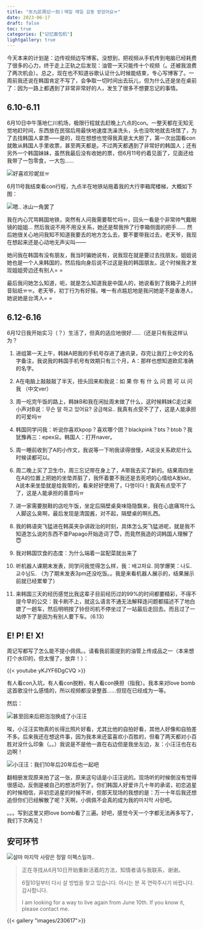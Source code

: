 ```yaml
---
title: "东九区周记一则丨매일 매일 감동 받았어요ㅠ"
date: 2023-06-17
draft: false
toc: true
categories: ["记忆面包机"]
lightgallery: true
---
```


今天本来的计划是：边传视频边写博客。没想到，把视频从手机传到电脑已经耗费了很多的心力，终于走上正轨之后发现：油管一天只能传十个视频（。还被我浪费了两次机会）。总之，现在也不知道谷歌认证什么时候能结束，专心写博客了。一周前我还说在韩国肯定不写了，会争取一切时间出去玩儿，但为什么还是坐在桌前了：因为一路上都遇到了非常非常好的人，发生了很多不想要忘记的事情。

## 6.10-6.11

6月10日中午落地仁川机场，极限行程就去赶晚上六点的con。一整天都在无知无觉地赶时间，东西放在民宿后用最快地速度洗澡洗头，头也没吹地就去场馆了，为了去找韩国人拿票——是的，现在想想也觉得我真是太大胆了，第一次出国看con就敢从韩国人手里收票，甚至两天都是。不过两天都遇到了非常好的韩国人；还有另外一个韩国妹妹，虽然我最后没有收她的票，但6月11号约着见面了，见面还给我带了一包零食，一大包……

![好喜欢珍妮丝ㅠ](images/0611snack.JPG " ")

6月11号我结束看con行程，九点半在地铁站拖着我的大行李箱爬楼梯，大概如下图：

![嗯.. 冰山一角罢了](images/0611.PNG " ")

我在内心咒骂韩国地铁，突然有人问我需要帮忙吗ㅠ，回头一看是个非常帅气戴眼镜的姐姐… 然后我说不用不用没关系，她还是帮我拎了行李箱侧面的把手…… 然后她很关心地问我知不知道我要去的地方怎么去，要不要带我过去，老天爷，我现在想起来还是心动地无声尖叫——

她问我在韩国有没有朋友，我当时骗她说有，说我现在就是要过去找朋友。姐姐说她也是一个人来韩国的，然后指向身后说不过这是我的韩国朋友。这个时候我才发现姐姐旁边还有别人= =

最后我问她怎么知道，呃，就是怎么知道我是中国人的，她说看到了我箱子上的拼音贴纸ㅠㅠ。老天爷，初丁行为有好报。唯一有点尴尬地是我问她是不是香港人，她说她是台湾人= =

## 6.12-6.16

6月12日我开始实习（？）生活了，但真的适应地很好……（还是只有我这样认为？

1. 进组第一天上午，韩妹A把我的手机号存进了通讯录，存完让我打上中文的名字备注，我说我的韩国手机号有效期只有三个月，A：那样也想知道欧尼准确的名字。

2. A在电脑上敲敲敲了半天，扭头回来和我说：如 果 你 有 什 么 问 题 可 以 问 我 （中文ver）

3. 周一吃完午饭的路上，韩妹B和我在闲扯周末做了什么，这时候韩妹C走过来小声对B说：무슨 말 하고 있어요? 궁금해요.. 我真有点受不了了，这是人能承担的可爱吗ㅠ

4. 韩国同学问我：听说你喜欢kpop？喜欢哪个团？blackpink？bts？btob？我犹豫再三：epex요。韩国人：打开naver。

5. 周一睡前收到了A的小作文，我说等一下哟我读得很慢，A说没关系欧尼什么时候读都可以。

6. 周二晚上买了卫生巾，周三忘记带在身上了，A带我去买了新的。结果周四坐在A的位置上把她的坐垫弄脏了，我怀着要不我还是去死吧的心情给A发kkt，A说本来坐垫就是给我带的，看来好好使用了，다행이다！我真有点受不了了，这是人能承担的善意吗ㅠ

7. 进一家需要脱鞋的店吃午饭，坐定后隔壁桌臭味隐隐飘来，我在心底痛骂什么人脚这么臭啊，最后发现是清国酱，对不起，隔壁桌的啊扎西。

8. 我的韩语突飞猛进在韩英夹杂讲政治的时刻，具体怎么突飞猛进呢，就是我不知道怎么说的东西不查Papago开始造词了😇，而竟然我造的词韩国人理解了😇

9. 我对韩国饮食的态度：为什么端着一盆配菜就出来了

10. 听机器人课期末发表，同学问我觉得怎么样，我：배고파요. 同学爆笑：나도. 교수님도. （为了期末发表3pm还没吃饭。。我是来看机器人展示的，结果展示前就已经累晕了）

11. 来韩国三天的经历感觉比我这辈子目前经历过的99%的时间都要精彩，不得不提今早的公交：我卡刷不上，就这么语言不通无法解释连问题都描述不了地白嫖了一趟车，然后明明按了铃但司机不停坐过了一站最后走回去。而且过了一站停下了是因为有别人要下车。（6.13）

## E! P! E! X!

周记写都写了怎么能不提小佩佩。。请看我前面提到的油管上传成品之一（本来想打个水印的，但太慢了，放弃！）：

{{< youtube yKJYF6DgCVQ >}}

有人看con入坑，有人看con脱粉，有人看con换担（指我）。我本来对love bomb这首歌没什么感情的，所以视频都没录整首……但现在已经成为一等。

然后：

![甚至回来后把泡泡换成了小汪汪](images/yw1.png " ")

唉，小汪汪实物真的长得比照片好看，尤其比他的自拍好看，其他人好像和自拍差不多。后来我还在想这件事，因为我本来还蛮喜欢小百胜的，但看了两天都对小百胜对没什么印象（。。）我说是不是他一直在右边但是我坐左边，友：小汪汪也在右边啊！

![小汪汪：我们10年后20年后也一起吧](images/letter.JPG " ")

翻相册发现原来拍了这一张，原来这句话是小汪汪说的。现场听的时候倒没有觉得很感动，反倒是被自己的想法吓到了。你们韩国人好爱许几十年的承诺，初恋追星的时候相信，非初恋追星的时候不听，但那天现场的我想的是：万一十年后我还想追但你们已经解散了呢？天啊，小佩佩不会真的成为我的마지막 사랑吧。

。。。写到这里又把love bomb看了三遍。好吧，感觉今天一个字都无法再多写了，我们下次再见！

## 安可环节

![설마 마지막 사랑은 정말 이펙스일까..](images/fancon.jpg " ")

> 正在寻找从6月10日开始重新活着的方法，知情者请与我联系，谢谢。
> 
> 6월10일부터 다시 살 방법을 찾고 있습니다. 아시는 분 꼭 연락주시기 바랍니다.감사합니다.
>
> I am looking for a way to live again from June 10th. If you know it, please contact me.

{{< gallery "images/230617">}}